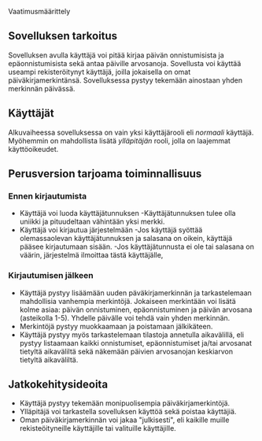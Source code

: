  Vaatimusmäärittely
## Sovelluksen tarkoitus
Sovelluksen avulla käyttäjä voi pitää kirjaa päivän onnistumisista ja 
epäonnistumisista sekä antaa päiville arvosanoja. Sovellusta voi käyttää 
useampi rekisteröitynyt käyttäjä, joilla jokaisella on omat päiväkirjamerkintänsä.
Sovelluksessa pystyy tekemään ainostaan yhden merkinnän päivässä.

## Käyttäjät
Alkuvaiheessa sovelluksessa on vain yksi käyttäjärooli eli *normaali* 
käyttäjä. Myöhemmin on mahdollista lisätä *ylläpitäjän* rooli, jolla 
on laajemmat käyttöoikeudet.

## Perusversion tarjoama toiminnallisuus

### Ennen kirjautumista
* Käyttäjä voi luoda käyttäjätunnuksen
	-Käyttäjätunnuksen tulee olla uniikki ja pituudeltaan 
	vähintään yksi merkki.
* Käyttäjä voi kirjautua järjestelmään
	-Jos käyttäjä syöttää olemassaolevan käyttäjätunnuksen ja 
	salasana on oikein, käyttäjä pääsee kirjautumaan sisään.
	-Jos käyttäjätunnusta ei ole tai salasana on väärin, 
	järjestelmä ilmoittaa tästä käyttäjälle,

### Kirjautumisen jälkeen
* Käyttäjä pystyy lisäämään uuden päväkirjamerkinnän ja tarkastelemaan 
mahdollisia vanhempia merkintöjä. Jokaiseen merkintään voi lisätä kolme asiaa:
päivän onnistuminen, epäonnistuminen ja päivän arvosana (asteikolla 1-5). 
Yhdelle päivälle voi tehdä vain yhden merkinnän.
* Merkintöjä pystyy muokkaamaan ja poistamaan jälkikäteen.
* Käyttäjä pystyy myös tarkastelemaan tilastoja annetulla aikavälillä, 
eli pystyy listaamaan kaikki onnistumiset, epäonnistumiset ja/tai arvosanat tietyltä aikaväliltä 
sekä näkemään päivien arvosanojan keskiarvon tietyltä aikaväliltä.

## Jatkokehitysideoita
* Käyttäjä pystyy tekemään monipuolisempia päiväkirjamerkintöjä.
* Ylläpitäjä voi tarkastella sovelluksen käyttöä sekä poistaa käyttäjiä.
* Oman päiväkirjamerkinnän voi jakaa "julkisesti", eli kaikille muille 
rekisteöityneille käyttäjille tai valituille käyttäjille.


